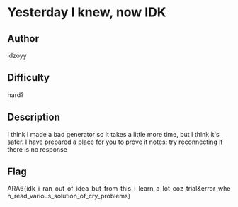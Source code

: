 # Yesterday I knew, now IDK

## Author

idzoyy

## Difficulty

hard?

## Description

I think I made a bad generator so it takes a little more time, but I think it's safer. I have prepared a place for you to prove it
notes: try reconnecting if there is no response

## Flag

ARA6{idk_i_ran_out_of_idea_but_from_this_i_learn_a_lot_coz_trial&error_when_read_various_solution_of_cry_problems}

